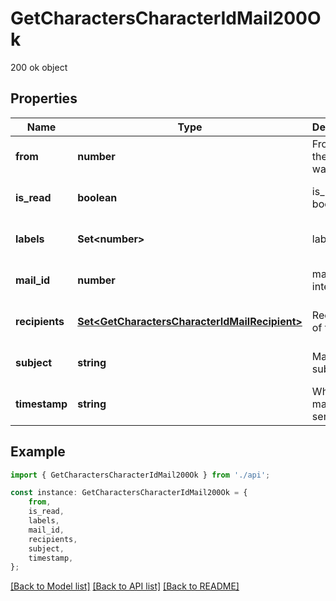 # GetCharactersCharacterIdMail200Ok

200 ok object

## Properties

Name | Type | Description | Notes
------------ | ------------- | ------------- | -------------
**from** | **number** | From whom the mail was sent | [optional] [default to undefined]
**is_read** | **boolean** | is_read boolean | [optional] [default to undefined]
**labels** | **Set&lt;number&gt;** | labels array | [optional] [default to undefined]
**mail_id** | **number** | mail_id integer | [optional] [default to undefined]
**recipients** | [**Set&lt;GetCharactersCharacterIdMailRecipient&gt;**](GetCharactersCharacterIdMailRecipient.md) | Recipients of the mail | [optional] [default to undefined]
**subject** | **string** | Mail subject | [optional] [default to undefined]
**timestamp** | **string** | When the mail was sent | [optional] [default to undefined]

## Example

```typescript
import { GetCharactersCharacterIdMail200Ok } from './api';

const instance: GetCharactersCharacterIdMail200Ok = {
    from,
    is_read,
    labels,
    mail_id,
    recipients,
    subject,
    timestamp,
};
```

[[Back to Model list]](../README.md#documentation-for-models) [[Back to API list]](../README.md#documentation-for-api-endpoints) [[Back to README]](../README.md)
